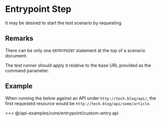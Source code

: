 # Entrypoint Step

It may be desired to start the test scenario by requesting

## Remarks

There can be only one `ENTRYPOINT` statement at the top of a scenario document.

The test runner should apply it relative to the base URL provided as the command parameter.

## Example

When running the below against an API under `http://tech.blog/api/`, the first requested resource would be
`http://tech.blog/api/some/article`.

<<< @/api-examples/core/entrypoint/custom-entry.api
